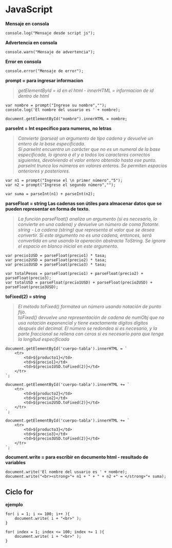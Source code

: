 # JavaScript

**Mensaje en consola**  
~~~
console.log("Mensaje desde script js");
~~~
**Advertencia en consola**  
~~~
console.warn("Mensaje de advertencia");
~~~
**Error en consola**  
~~~
console.error("Mensaje de error");
~~~
**prompt = para ingresar informacion**  
>*getElementById = id en el html - innerHTML = informacion de id dentro de html*
~~~
var nombre = prompt("Ingrese su nombre","");
console.log('El nombre del usuario es ' + nombre);

document.getElementById("nombre").innerHTML = nombre;
~~~
**parseInt = Int especifico para numeros, no letras**  
>*Convierte (parsea) un argumento de tipo cadena y devuelve un entero de la base especificada.*  
>*Si parseInt encuentra un carácter que no es un numeral de la base especificada, lo ignora a él y a todos los caracteres correctos siguientes, devolviendo el valor entero obtenido hasta ese punto. parseInt trunca los números en valores enteros. Se permiten espacios anteriores y posteriores.*  
~~~
var n1 = prompt("Ingrese el \n primer número","5");
var n2 = prompt("Ingrese el segundo número","");

var suma = parseInt(n1) + parseInt(n2);
~~~
**parseFloat = string Las cadenas son útiles para almacenar datos que se pueden representar en forma de texto.**  
>*La función parseFloat() analiza un argumento (si es necesario, lo convierte en una cadena) y devuelve un número de coma flotante.*  
>*string - La cadena (string) que representa al valor que se desea convertir. Si este argumento no es una cadena, entonces, será convertida en una usando la operación abstracta ToString. Se ignora el espacio en blanco inicial en este argumento.*  
~~~
var precio1USD = parseFloat(precio1) * tasa;
var precio2USD = parseFloat(precio2) * tasa;
var precio3USD = parseFloat(precio3) * tasa;

var totalPesos = parseFloat(precio1) + parseFloat(precio2) + parseFloat(precio3);
var totalUSD = parseFloat(precio1USD) + parseFloat(precio2USD) + parseFloat(precio3USD);
~~~
**toFixed(2) = string**  
>*El método toFixed() formatea un número usando notación de punto fijo.*  
>*toFixed() devuelve una representación de cadena de numObj que no usa notación exponencial y tiene exactamente dígitos dígitos después del decimal. El número se redondea si es necesario, y la parte fraccional se rellena con ceros si es necesario para que tenga la longitud especificada*  
~~~
document.getElementById('cuerpo-tabla').innerHTML = `
    <tr>
        <td>${producto1}</td>
        <td>${precio1}</td>
        <td>${precio1USD.toFixed(2)}</td>
    </tr>
`;

document.getElementById('cuerpo-tabla').innerHTML += `
    <tr>
        <td>${producto2}</td>
        <td>${precio2}</td>
        <td>${precio2USD.toFixed(2)}</td>
    </tr>
`;

document.getElementById('cuerpo-tabla').innerHTML += `
    <tr>
        <td>${producto3}</td>
        <td>${precio3}</td>
        <td>${precio3USD.toFixed(2)}</td>
    </tr>
`;
~~~
**document.write = para escribir en documento html - resultado de variables**  
~~~
document.write('El nombre del usuario es ' + nombre);
document.write("<br><strong>"+ n1 + " + " + n2 +" = </strong>"+ suma);
~~~
## Ciclo for
**ejemplo**  
~~~
for( i = 1; i <= 100; i++ ){
    document.write( i + "<br>" );
}
~~~
~~~
for( index = 1; index <= 100; index += 1 ){
    document.write( i + "<br>" );
}
~~~